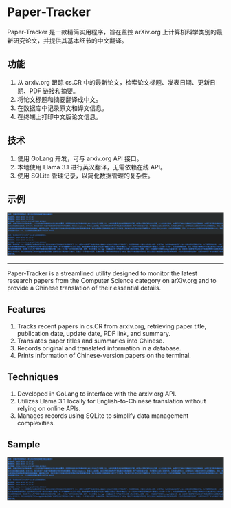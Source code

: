 # Paper-Tracker

Paper-Tracker 是一款精简实用程序，旨在监控 arXiv.org 上计算机科学类别的最新研究论文，并提供其基本细节的中文翻译。

## 功能

1. 从 arxiv.org 跟踪 cs.CR 中的最新论文，检索论文标题、发表日期、更新日期、PDF 链接和摘要。
2. 将论文标题和摘要翻译成中文。
3. 在数据库中记录原文和译文信息。
4. 在终端上打印中文版论文信息。

## 技术

1. 使用 GoLang 开发，可与 arxiv.org API 接口。
2. 本地使用 Llama 3.1 进行英汉翻译，无需依赖在线 API。
3. 使用 SQLite 管理记录，以简化数据管理的复杂性。

## 示例

![sample](./output_sample.png 'sample')

---

Paper-Tracker is a streamlined utility designed to monitor the latest research papers from the Computer Science category on arXiv.org and to provide a Chinese translation of their essential details.

## Features

1. Tracks recent papers in cs.CR from arxiv.org, retrieving paper title, publication date, update date, PDF link, and summary.
2. Translates paper titles and summaries into Chinese.
3. Records original and translated information in a database.
4. Prints information of Chinese-version papers on the terminal.

## Techniques

1. Developed in GoLang to interface with the arxiv.org API.
2. Utilizes Llama 3.1 locally for English-to-Chinese translation without relying on online APIs.
3. Manages records using SQLite to simplify data management complexities.

## Sample

![sample](./output_sample.png 'sample')